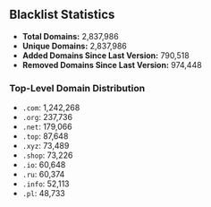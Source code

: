## Blacklist Statistics

- **Total Domains:** 2,837,986
- **Unique Domains:** 2,837,986
- **Added Domains Since Last Version:** 790,518
- **Removed Domains Since Last Version:** 974,448

### Top-Level Domain Distribution

-  `.com`: 1,242,268
-  `.org`: 237,736
-  `.net`: 179,066
-  `.top`: 87,648
-  `.xyz`: 73,489
-  `.shop`: 73,226
-  `.io`: 60,648
-  `.ru`: 60,374
-  `.info`: 52,113
-  `.pl`: 48,733
